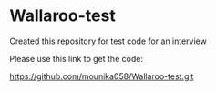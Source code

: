 # Wallaroo-test
Created this repository for  test code for an interview

Please use this link to get the code:

https://github.com/mounika058/Wallaroo-test.git

